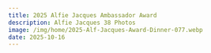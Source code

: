 ```yaml
---
title: 2025 Alfie Jacques Ambassador Award
description: Alfie Jacques 38 Photos
image: /img/home/2025-Alf-Jacques-Award-Dinner-077.webp
date: 2025-10-16
---
```


